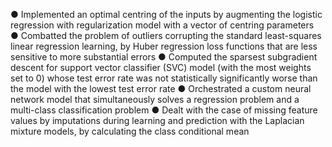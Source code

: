 ●	Implemented an optimal centring of the inputs by augmenting the logistic regression with regularization model with a vector of centring parameters  
●	Combatted the problem of outliers corrupting the standard least-squares linear regression learning, by Huber regression loss functions that are less sensitive to more substantial errors 
●	Computed the sparsest subgradient descent for support vector classifier (SVC) model (with the most weights set to 0) whose test error rate was not statistically significantly worse than the model with the lowest test error rate 
●	Orchestrated a custom neural network model that simultaneously solves a regression problem and a multi-class classification problem
●	Dealt with the case of missing feature values by imputations during learning and prediction with the Laplacian mixture models, by calculating the class conditional mean
